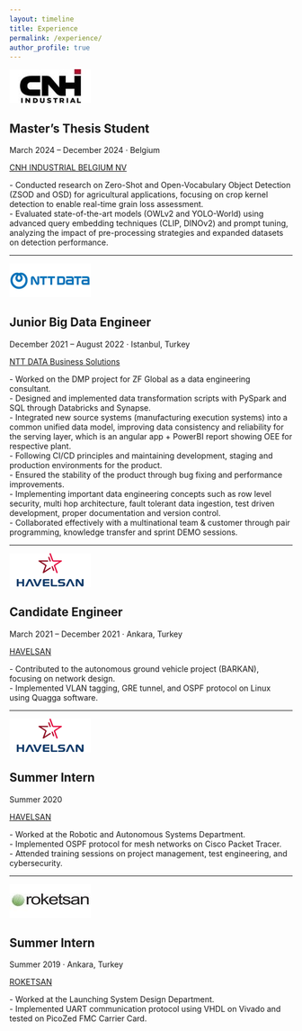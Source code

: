 ```yaml
---
layout: timeline
title: Experience
permalink: /experience/
author_profile: true
---
```


<div class="timeline-item">
  <a href="https://www.cnh.com" target="_blank">
    <img src="../images/cnh.jpg" alt="CNH Logo" class="company-logo" style="width: 145px; height: 60px; !important;">
  </a>
  <div>
    <h2 class="position-title">Master’s Thesis Student</h2>
    <p class="dates-location">March 2024 – December 2024 · Belgium</p>
    <p class="company-name">
      <a href="https://www.cnh.com" target="_blank">CNH INDUSTRIAL BELGIUM NV</a>
    </p>
    <p class="explanation">
      - Conducted research on Zero-Shot and Open-Vocabulary Object Detection (ZSOD and OSD) for agricultural applications, focusing on crop kernel detection to enable real-time grain loss assessment.<br> 
      - Evaluated state-of-the-art models (OWLv2 and YOLO-World) using advanced query embedding techniques (CLIP, DINOv2) and prompt tuning, analyzing the impact of pre-processing strategies and expanded datasets on detection performance. 
    </p>
  </div>
</div>

---

<div class="timeline-item">
  <a href="https://nttdata-solutions.com/tr/" target="_blank">
    <img src="../images/ntt.png" alt="NTT DATA Logo" class="company-logo" style="width: 145px; height: 60px; !important;">
  </a>
  <div>
    <h2 class="position-title">Junior Big Data Engineer</h2>
    <p class="dates-location">December 2021 – August 2022 · Istanbul, Turkey</p>
    <p class="company-name">
      <a href="https://nttdata-solutions.com/tr/" target="_blank">NTT DATA Business Solutions</a>
    </p>
    <p class="explanation">
      - Worked on the DMP project for ZF Global as a data engineering consultant.<br>
      - Designed and implemented data transformation scripts with PySpark and SQL through Databricks and Synapse.<br>
      - Integrated new source systems (manufacturing execution systems) into a common unified data model, improving data consistency and reliability for the serving layer, which is an angular app + PowerBI report showing OEE for respective plant.<br>
      - Following CI/CD principles and maintaining development, staging and production environments for the product.<br>
      - Ensured the stability of the product through bug fixing and performance improvements.<br>
      - Implementing important data engineering concepts such as row level security, multi hop architecture, fault tolerant data ingestion, test driven development, proper documentation and version control.<br>
      - Collaborated effectively with a multinational team & customer through pair programming, knowledge transfer and sprint DEMO sessions.
    </p>
  </div>
</div>

---

<div class="timeline-item">
  <a href="https://www.havelsan.com/en" target="_blank">
    <img src="../images/havelsan1.png" alt="HAVELSAN Logo" class="company-logo" style="width: 145px; height: 60px; !important;">
  </a>
  <div>
    <h2 class="position-title">Candidate Engineer</h2>
    <p class="dates-location">March 2021 – December 2021 · Ankara, Turkey</p>
    <p class="company-name">
      <a href="https://www.havelsan.com/en" target="_blank">HAVELSAN</a>
    </p>
    <p class="explanation">
      - Contributed to the autonomous ground vehicle project (BARKAN), focusing on network design.<br>
      - Implemented VLAN tagging, GRE tunnel, and OSPF protocol on Linux using Quagga software.
    </p>
  </div>
</div>

---

<div class="timeline-item">
  <a href="https://www.havelsan.com/en" target="_blank">
    <img src="../images/havelsan1.png" alt="HAVELSAN Logo" class="company-logo" style="width: 145px; height: 60px; !important;">
  </a>
  <div>
    <h2 class="position-title">Summer Intern</h2>
    <p class="dates-location">Summer 2020</p>
    <p class="company-name">
      <a href="https://www.havelsan.com/en" target="_blank">HAVELSAN</a>
    </p>
    <p class="explanation">
      - Worked at the Robotic and Autonomous Systems Department.<br>
      - Implemented OSPF protocol for mesh networks on Cisco Packet Tracer.<br>
      - Attended training sessions on project management, test engineering, and cybersecurity.
    </p>
  </div>
</div>

---

<div class="timeline-item">
  <a href="https://www.roketsan.com.tr/en" target="_blank">
    <img src="../images/roketsan.jpg" alt="ROKETSAN Logo" class="company-logo" style="width: 145px; height: 60px; !important;">
  </a>
  <div>
    <h2 class="position-title">Summer Intern</h2>
    <p class="dates-location">Summer 2019 · Ankara, Turkey</p>
    <p class="company-name">
      <a href="https://www.roketsan.com.tr/en" target="_blank">ROKETSAN</a>
    </p>
    <p class="explanation">
      - Worked at the Launching System Design Department.<br>
      - Implemented UART communication protocol using VHDL on Vivado and tested on PicoZed FMC Carrier Card.
    </p>
  </div>
</div>
